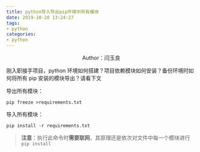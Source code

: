 ```yaml
---
title: python导入导出pip环境中所有模块
date: 2019-10-28 13:24:27
tags:
- python
categories:
- python
---
```


 <center>Author：闫玉良</center> 

刚入职接手项目，python 环境如何搭建？项目依赖模块如何安装？备份环境时如何将所有 pip 安装的模块导出？请看下文

<!--more-->

导出所有模块：

```shell
pip freeze >requirements.txt
```

导入所有模块：

```shell
pip install -r requirements.txt
```

> **注意**：执行此命令时**需要联网**，其原理还是依次对文件中每一个模块进行 `pip install`